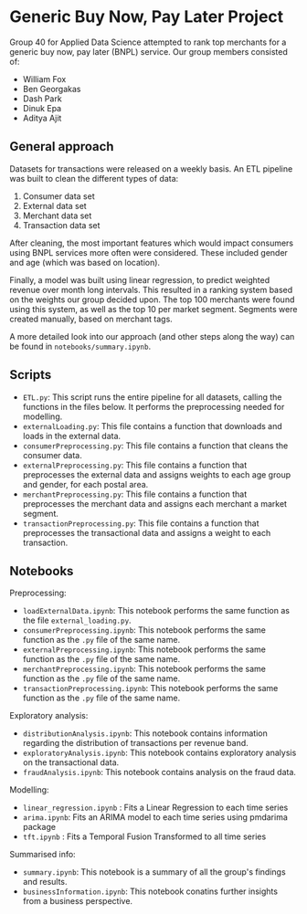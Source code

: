 # Generic Buy Now, Pay Later Project

Group 40 for Applied Data Science attempted to rank top merchants for a generic buy now, pay later (BNPL) service. Our group members consisted of:

- William Fox
- Ben Georgakas
- Dash Park
- Dinuk Epa
- Aditya Ajit

## General approach

Datasets for transactions were released on a weekly basis. An ETL pipeline was built to clean the different types of data:

1. Consumer data set
2. External data set
3. Merchant data set
4. Transaction data set

After cleaning, the most important features which would impact consumers using BNPL services more often were considered. These included gender and age (which was based on location). 

Finally, a model was built using linear regression, to predict weighted revenue over month long intervals. This resulted in a ranking system based on the weights our group decided upon. The top 100 merchants were found using this system, as well as the top 10 per market segment. Segments were created manually, based on merchant tags.

A more detailed look into our approach (and other steps along the way) can be found in `notebooks/summary.ipynb`.

## Scripts

- `ETL.py`: This script runs the entire pipeline for all datasets, calling the functions in the files below. It performs the preprocessing needed for modelling.
- `externalLoading.py`: This file contains a function that downloads and loads in the external data.
- `consumerPreprocessing.py`: This file contains a function that cleans the consumer data.
- `externalPreprocessing.py`: This file contains a function that preprocesses the external data and assigns weights to each age group and gender, for each postal area.
- `merchantPreprocessing.py`: This file contains a function that preprocesses the merchant data and assigns each merchant a market segment.
- `transactionPreprocessing.py`: This file contains a function that preprocesses the transactional data and assigns a weight to each transaction.

## Notebooks 

Preprocessing:
- `loadExternalData.ipynb`: This notebook performs the same function as the file `external_loading.py`.
- `consumerPreprocessing.ipynb`: This notebook performs the same function as the `.py` file of the same name.
- `externalPreprocessing.ipynb`: This notebook performs the same function as the `.py` file of the same name.
- `merchantPreprocessing.ipynb`: This notebook performs the same function as the `.py` file of the same name.
- `transactionPreprocessing.ipynb`: This notebook performs the same function as the `.py` file of the same name.

Exploratory analysis:
- `distributionAnalysis.ipynb`: This notebook contains information regarding the distribution of transactions per revenue band.
- `exploratoryAnalysis.ipynb`: This notebook contains exploratory analysis on the transactional data.
- `fraudAnalysis.ipynb`: This notebook contains analysis on the fraud data.

Modelling:
- `linear_regression.ipynb` : Fits a Linear Regression to each time series 
- `arima.ipynb`: Fits an ARIMA model to each time series using pmdarima package
- `tft.ipynb` : Fits a Temporal Fusion Transformed to all time series

Summarised info:
- `summary.ipynb`: This notebook is a summary of all the group's findings and results.
- `businessInformation.ipynb`: This notebook conatins further insights from a business perspective.

